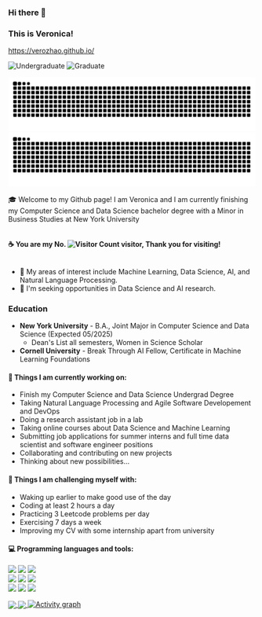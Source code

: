 ### Hi there 👋 
### This is Veronica!
https://verozhao.github.io/

![Undergraduate](https://img.shields.io/badge/Undergraduate-NYU-purple) ![Graduate](https://img.shields.io/badge/Certificate-Cornell-red)

![github contribution grid snake animation](https://raw.githubusercontent.com/verozhao/verozhao/output/github-contribution-grid-snake-dark.svg#gh-dark-mode-only)
![github contribution grid snake animation](https://raw.githubusercontent.com/verozhao/verozhao/output/github-contribution-grid-snake.svg#gh-light-mode-only)


🎓 Welcome to my Github page! I am Veronica and I am currently finishing my Computer Science and Data Science bachelor degree with a Minor in Business Studies at New York University

<div style="display: flex; align-items: center; gap: 4px;">
  
#### ☕  You are my No. <img src="https://profile-counter.glitch.me/ziqiveronica/count.svg" alt="Visitor Count" style="height: 1em;"/> visitor, Thank you for visiting!
</div>

- 🔬 My areas of interest include Machine Learning, Data Science, AI, and Natural Language Processing.
- 🚀 I'm seeking opportunities in Data Science and AI research.

### Education
- **New York University** - B.A., Joint Major in Computer Science and Data Science (Expected 05/2025)
  - Dean's List all semesters, Women in Science Scholar
- **Cornell University** - Break Through AI Fellow, Certificate in Machine Learning Foundations

#### 🌱 Things I am currently working on: 
- Finish my Computer Science and Data Science Undergrad Degree
- Taking Natural Language Processing and Agile Software Developement and DevOps
- Doing a research assistant job in a lab
- Taking online courses about Data Science and Machine Learning
- Submitting job applications for summer interns and full time data scientist and software engineer positions
- Collaborating and contributing on new projects
- Thinking about new possibilities...

#### :muscle: Things I am challenging myself with:
- Waking up earlier to make good use of the day
- Coding at least 2 hours a day
- Practicing 3 Leetcode problems per day
- Exercising 7 days a week
- Improving my CV with some internship apart from university

#### :computer: Programming languages and tools:
<p>
<code><img width="10%" src="https://www.vectorlogo.zone/logos/java/java-ar21.svg"></code>
<code><img width="10%" src="https://www.vectorlogo.zone/logos/python/python-official.svg"></code>
<code><img width="8%" src="https://www.vectorlogo.zone/logos/r-project/r-project-official.svg"></code>
<br />
<code><img width="10%" src="https://www.vectorlogo.zone/logos/mysql/mysql-ar21.svg"></code>
<code><img width="10%" src="https://www.vectorlogo.zone/logos/mongodb/mongodb-ar21.svg"></code>
<code><img width="10%" src="https://www.vectorlogo.zone/logos/git-scm/git-scm-ar21.svg"></code>
<br />
<code><img width="10%" src="https://www.vectorlogo.zone/logos/tensorflow/tensorflow-ar21.svg"></code>
<code><img width="10%" src="https://www.vectorlogo.zone/logos/pytorch/pytorch-ar21.svg"></code>
<code><img width="10%" src="https://www.vectorlogo.zone/logos/javascript/javascript-ar21~alt.svg"></code>
</p>

<a href="https://github.com/verozhao/github-readme-stats">
  <img height=160 align="center" src="https://github-readme-stats-eight-theta.vercel.app/api?username=verozhao&show=prs_merged,prs_merged_percentage&show_icons=true&theme=radical&include_all_commits=false&count_private=true" />
</a>
<a href="https://github.com/verozhao/convoychat">
  <img height=160 align="center" src="https://github-readme-stats.vercel.app/api/top-langs/?username=verozhao&hide_progress=true&theme=radical&hide=jupyternotebook&count_private=true&langs_count=20" />
</a>

</div>

<a href="https://github.com/ashutosh00710/github-readme-activity-graph">
    <img src="https://github-readme-activity-graph.vercel.app/graph?username=verozhao&theme=xcode&hide_border=true" alt="Activity graph">
</a>
